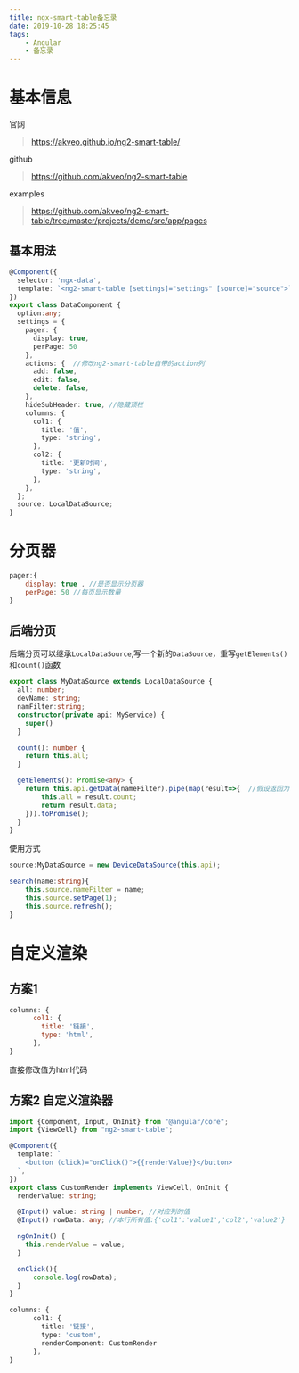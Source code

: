 ```yaml
---
title: ngx-smart-table备忘录
date: 2019-10-28 18:25:45
tags:
    - Angular
    - 备忘录
---
```


# 基本信息
官网
> https://akveo.github.io/ng2-smart-table/

github
> https://github.com/akveo/ng2-smart-table

examples
> https://github.com/akveo/ng2-smart-table/tree/master/projects/demo/src/app/pages

## 基本用法
```typescript
@Component({
  selector: 'ngx-data',
  template: `<ng2-smart-table [settings]="settings" [source]="source">`,
})
export class DataComponent {
  option:any;
  settings = {
    pager: {
      display: true,
      perPage: 50
    },
    actions: {  //修改ng2-smart-table自带的action列
      add: false,  
      edit: false,
      delete: false,
    },
    hideSubHeader: true, //隐藏顶栏
    columns: {
      col1: {
        title: '值',
        type: 'string',
      },
      col2: {
        title: '更新时间',
        type: 'string',
      },
    },
  };
  source: LocalDataSource;  
}
```

# 分页器

```javascript
pager:{
    display: true , //是否显示分页器 
    perPage: 50 //每页显示数量
}
```
## 后端分页

后端分页可以继承`LocalDataSource`,写一个新的`DataSource`，重写`getElements()`和`count()`函数
```typescript
export class MyDataSource extends LocalDataSource {
  all: number;
  devName: string;
  namFilter:string;
  constructor(private api: MyService) {
    super()
  }

  count(): number {
    return this.all;
  }

  getElements(): Promise<any> {
    return this.api.getData(nameFilter).pipe(map(result=>{  //假设返回为{'count':100,data:[.......]}
        this.all = result.count;
        return result.data;
    })).toPromise();
  }
}
```
使用方式
```typescript
source:MyDataSource = new DeviceDataSource(this.api);

search(name:string){
    this.source.nameFilter = name;
    this.source.setPage(1);
    this.source.refresh();
}
```

# 自定义渲染

## 方案1
```javascript
columns: {
      col1: {
        title: '链接',
        type: 'html',
      },
}
```
直接修改值为html代码

## 方案2 自定义渲染器
```typescript
import {Component, Input, OnInit} from "@angular/core";
import {ViewCell} from "ng2-smart-table";

@Component({
  template: `
    <button (click)="onClick()">{{renderValue}}</button>
  `,
})
export class CustomRender implements ViewCell, OnInit {
  renderValue: string;

  @Input() value: string | number; //对应列的值
  @Input() rowData: any; //本行所有值:{'col1':'value1','col2','value2'}

  ngOnInit() {
    this.renderValue = value;
  }

  onClick(){
      console.log(rowData);
  }
}
```
```typescript
columns: {
      col1: {
        title: '链接',
        type: 'custom',
        renderComponent: CustomRender
      },
}
```